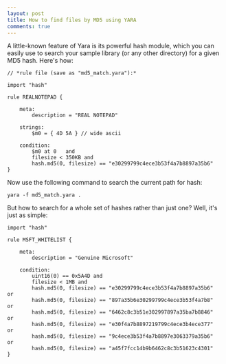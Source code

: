 ```yaml
---
layout: post
title: How to find files by MD5 using YARA
comments: true
---
```



A little-known feature of Yara is its powerful hash module, which you can easily use to search your sample library (or any other directory) for a given MD5 hash. Here's how:

    // *rule file (save as "md5_match.yara"):*

    import "hash" 
    
    rule REALNOTEPAD {
    
        meta:
            description = "REAL NOTEPAD"
    
        strings:
            $m0 = { 4D 5A } // wide ascii
    
        condition:
            $m0 at 0   and 
            filesize < 350KB and
            hash.md5(0, filesize) == "e30299799c4ece3b53f4a7b8897a35b6"     
    }
	
	
Now use the following command to search the current path for hash:

    yara -f md5_match.yara .


But how to search for a whole set of hashes rather than just one? Well, it's just as simple:

    import "hash" 
    
    rule MSFT_WHITELIST {
    
        meta:
            description = "Genuine Microsoft"
    
        condition:
            uint16(0) == 0x5A4D and
            filesize < 1MB and
            hash.md5(0, filesize) == "e30299799c4ece3b53f4a7b8897a35b6"   or  
            hash.md5(0, filesize) == "897a35b6e30299799c4ece3b53f4a7b8"   or 
            hash.md5(0, filesize) == "6462c8c3b51e302997897a35ba7b8846"   or 
            hash.md5(0, filesize) == "e30f4a7b8897219799c4ece3b4ece377"   or 
            hash.md5(0, filesize) == "9c4ece3b53f4a7b8897e3063379a35b6"   or  
            hash.md5(0, filesize) == "a45f7fcc14b9b6462c8c3b51623c4301"     
    }
